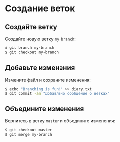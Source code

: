 # Создание веток

## Создайте ветку
Создайте новую ветку `my-branch`:

```bash
$ git branch my-branch
$ git checkout my-branch
```

## Добавьте изменения
Измените файл и сохраните изменения:

```bash
$ echo "Branching is fun!" >> diary.txt
$ git commit -am "Добавлено сообщение о ветках"
```

## Объедините изменения
Вернитесь в ветку `master` и объедините изменения:

```bash
$ git checkout master
$ git merge my-branch
```
